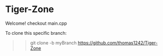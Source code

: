 # Tiger-Zone

Welcome!
checkout main.cpp

To clone this specific branch:

>> git clone -b myBranch https://github.com/thomas1242/Tiger-Zone
